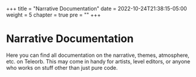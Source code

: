 +++
title = "Narrative Documentation"
date = 2022-10-24T21:38:15-05:00
weight = 5
chapter = true
pre = ""
+++

# Narrative Documentation

Here you can find all documentation on the narrative, themes, atmosphere, etc. on Teleorb. This may come in handy for artists, level editors, or anyone who works on stuff other than just pure code.
